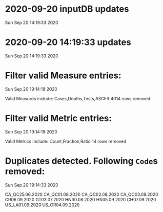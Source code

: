 
# 2020-09-20 inputDB updates 
 Sun Sep 20 14:19:33 2020 


# 2020-09-20 14:19:33 updates 
 Sun Sep 20 14:19:33 2020 


# Filter valid Measure entries: 
 Sun Sep 20 19:14:18 2020 

Valid Measures include: Cases,Deaths,Tests,ASCFR
 4014 rows removed
# Filter valid Metric entries: 
 Sun Sep 20 19:14:18 2020 

Valid Metrics include: Count,Fraction,Ratio
 14 rows removed
# Duplicates detected. Following `Code`s removed: 
 Sun Sep 20 19:14:33 2020 

CA_QC25.06.2020
CA_QC01.08.2020
CA_QC02.08.2020
CA_QC03.08.2020
CR06.09.2020
GT03.07.2020
HN30.08.2020
HN05.09.2020
CH07.09.2020
US_LA01.09.2020
US_OR04.09.2020